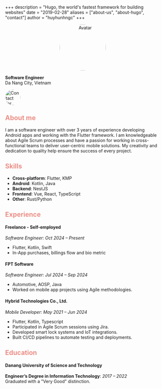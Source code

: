 +++
description = "Hugo, the world's fastest framework for building websites"
date = "2019-02-28"
aliases = ["about-us", "about-hugo", "contact"]
author = "huyhunhngc"
+++
<div style="text-align:center;">
  <img src="https://avatars.githubusercontent.com/u/46745326?v=4" alt="Avatar" style="border-radius: 50%; width: 150px; height: 150px;" />
</div>

**Software Engineer**  
Da Nang City, Vietnam

<a href="https://ifa-ap-01.github.io/porfolio/" rel="nofollow">
    <img src="https://ifa-ap-01.github.io/porfolio/_next/static/media/ifaLogo.ed41333c.png" alt="Contact for freelance jobs" data-canonical-src="https://img.shields.io/badge/my_cv-%23E4405F.svg?&amp;style=for-the-badge" style="border-radius: 50%; width: 50px; height: 50px;">
</a>

## <span style="color:#eb8e86">About me</span>
I am a software engineer with over 3 years of experience developing Android apps and working with the Flutter framework. I am knowledgeable about Agile Scrum processes and have a passion for working in cross-functional teams to deliver user-centric mobile solutions. My creativity and dedication to quality help ensure the success of every project.

## <span style="color:#eb8e86">Skills</span>
- **Cross-platform**: Flutter, KMP
- **Android**: Kotlin, Java
- **Backend**: NestJS
- **Frontend**: Vue, React, TypeScript
- **Other**: Rust/Python

## <span style="color:#eb8e86">Experience</span>

#### Freelance - Self-employed  
*Software Engineer: Oct 2024 – Present*
- Flutter, Kotlin, Swift
- In-App purchases, billings flow and bio metric

#### FPT Software  
*Software Engineer: Jul 2024 – Sep 2024*  
- Automotive, AOSP, Java
- Worked on mobile app projects using Agile methodologies.

#### Hybrid Technologies Co., Ltd.  
*Mobile Developer: May 2021 – Jun 2024*  
- Flutter, Kotlin, Typescript
- Participated in Agile Scrum sessions using Jira.
- Developed smart lock systems and IoT integrations.
- Built CI/CD pipelines to automate testing and deployments.

## <span style="color:#eb8e86">Education</span>

#### Danang University of Science and Technology  
**Engineer’s Degree in Information Technology**:  *2017 – 2022*  
Graduated with a "Very Good" distinction.
